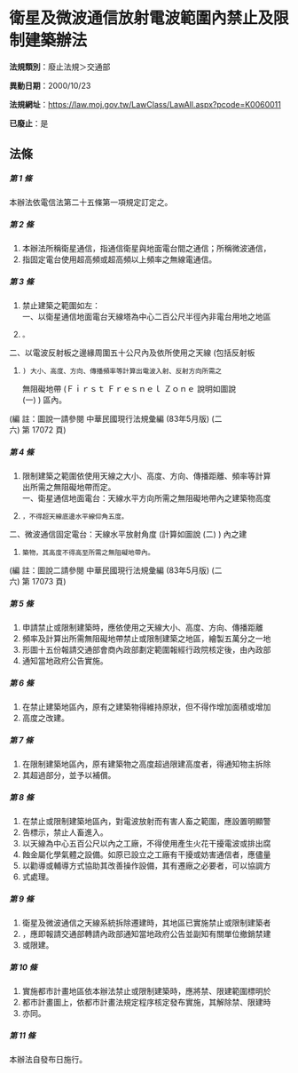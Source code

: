 # 衛星及微波通信放射電波範圍內禁止及限制建築辦法

**法規類別**：廢止法規＞交通部

**異動日期**：2000/10/23  

**法規網址**：https://law.moj.gov.tw/LawClass/LawAll.aspx?pcode=K0060011

**已廢止**：是



## 法條
##### 第 1 條
本辦法依電信法第二十五條第一項規定訂定之。

##### 第 2 條
1. 本辦法所稱衛星通信，指通信衛星與地面電台間之通信；所稱微波通信，
1. 指固定電台使用超高頻或超高頻以上頻率之無線電通信。

##### 第 3 條
1. 禁止建築之範圍如左：  
一、以衛星通信地面電台天線塔為中心二百公尺半徑內非電台用地之地區
1.     。  
二、以電波反射板之邊緣周圍五十公尺內及依所使用之天線 (包括反射板
1.     ) 大小、高度、方向、傳播頻率等計算出電波入射、反射方向所需之  
    無阻礙地帶 (Ｆｉｒｓｔ  Ｆｒｅｓｎｅｌ  Ｚｏｎｅ  說明如圖說  
     (一) ) 區內。  
  
 (編      註：圖說一請參閱 中華民國現行法規彙編 (83年5月版)  (二  
  六) 第 17072 頁)

##### 第 4 條
1. 限制建築之範圍依使用天線之大小、高度、方向、傳播距離、頻率等計算  
出所需之無阻礙地帶而定。  
一、衛星通信地面電台：天線水平方向所需之無阻礙地帶內之建築物高度
1.     ，不得超天線底邊水平線仰角五度。  
二、微波通信固定電台：天線水平放射角度 (計算如圖說 (二) ) 內之建
1.     築物，其高度不得高至所需之無阻礙地帶內。  
  
 (編      註：圖說二請參閱 中華民國現行法規彙編 (83年5月版)  (二  
  六) 第 17073 頁)

##### 第 5 條
1. 申請禁止或限制建築時，應依使用之天線大小、高度、方向、傳播距離
1. 頻率及計算出所需無阻礙地帶禁止或限制建築之地區，繪製五萬分之一地
1. 形圖十五份報請交通部會商內政部劃定範圍報經行政院核定後，由內政部
1. 通知當地政府公告實施。

##### 第 6 條
1. 在禁止建築地區內，原有之建築物得維持原狀，但不得作增加面積或增加
1. 高度之改建。

##### 第 7 條
1. 在限制建築地區內，原有建築物之高度超過限建高度者，得通知物主拆除
1. 其超過部分，並予以補償。

##### 第 8 條
1. 在禁止或限制建築地區內，對電波放射而有害人畜之範圍，應設置明顯警
1. 告標示，禁止人畜進入。
1. 以天線為中心五百公尺以內之工廠，不得使用產生火花干擾電波或排出腐
1. 蝕金屬化學氣體之設備。如原已設立之工廠有干擾或妨害通信者，應儘量
1. 以勸導或輔導方式協助其改善操作設備，其有遷廠之必要者，可以協調方
1. 式處理。

##### 第 9 條
1. 衛星及微波通信之天線系統拆除遷建時，其地區已實施禁止或限制建築者
1. ，應即報請交通部轉請內政部通知當地政府公告並副知有關單位撤銷禁建
1. 或限建。

##### 第 10 條
1. 實施都市計畫地區依本辦法禁止或限制建築時，應將禁、限建範圍標明於
1. 都市計畫圖上，依都市計畫法規定程序核定發布實施，其解除禁、限建時
1. 亦同。

##### 第 11 條
本辦法自發布日施行。


